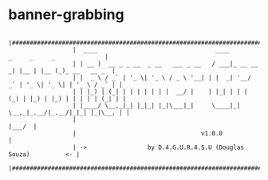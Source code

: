 # banner-grabbing

                      |#################################################################################|
                      |  ____                                 ____           _     _     _              |
                      | | __ )  __ _ _ __  _ __   ___ _ __   / ___|_ __ __ _| |__ | |__ (_)_ __   __ _  |
                      | |  _ \ / _` | '_ \| '_ \ / _ \ '__| | |  _| '__/ _` | '_ \| '_ \| | '_ \ / _` | |
                      | | |_) | (_| | | | | | | |  __/ |    | |_| | | | (_| | |_) | |_) | | | | | (_| | |
                      | |____/ \__,_|_| |_|_| |_|\___|_|     \____|_|  \__,_|_.__/|_.__/|_|_| |_|\__, | |
                      |                                                                          |___/  |
                      |				                      v1.0.0				                      |
                      | ->			       by D.4.G.U.R.4.S.U (Douglas Souza)          <- |
                      |#################################################################################|
